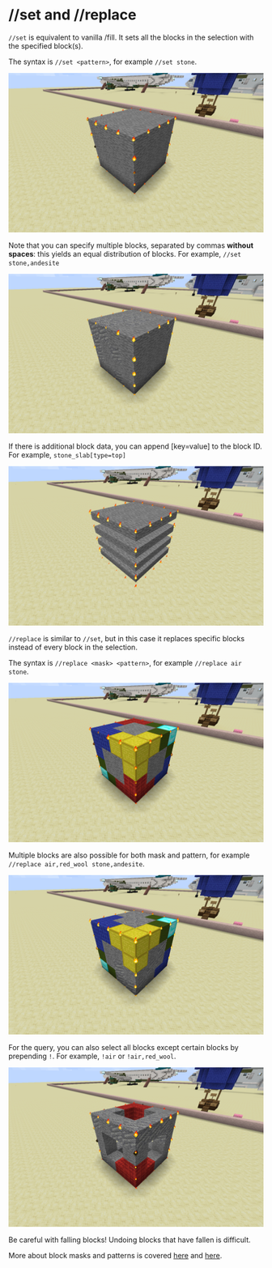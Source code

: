 # //set and //replace

`//set` is equivalent to vanilla /fill. It sets all the blocks in the selection with the specified block(s).

The syntax is `//set <pattern>`, for example `//set stone`.

![](../images/set-stone.png)

Note that you can specify multiple blocks, separated by commas **without spaces**: this yields an equal distribution of blocks. For example, `//set stone,andesite`

![](../images/set-stone,andesite.png)

If there is additional block data, you can append \[key=value\] to the block ID. For example, `stone_slab[type=top]`

![](../images/set-stone-slab-top.png)

`//replace` is similar to `//set`, but in this case it replaces specific blocks instead of every block in the selection.

The syntax is `//replace <mask> <pattern>`, for example `//replace air stone`.

![](../images/re-air-stone.png)

Multiple blocks are also possible for both mask and pattern, for example `//replace air,red_wool stone,andesite`.

![](../images/re-air-red-wool-stone-andesite.png)

For the query, you can also select all blocks except certain blocks by prepending `!`. For example, `!air` or `!air,red_wool`.

![](../images/re-not-red-wool,air-stone,andesite.png)

<div class="warning">
    Be careful with falling blocks! Undoing blocks that have fallen is difficult.
</div>

More about block masks and patterns is covered [here](../2-intermediate/masks.md) and [here](../2-intermediate/patterns.md).
